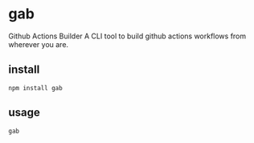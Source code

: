 # gab

Github Actions Builder
A CLI tool to build github actions workflows from wherever you are.

## install

```
npm install gab
```

## usage

```
gab
```

